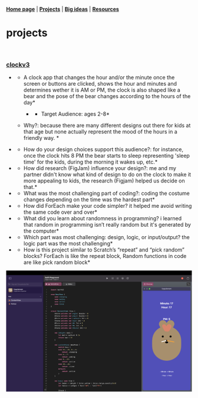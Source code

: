 **[Home page](README.md)** | **[Projects](projects.md)** | **[Big ideas](bigideas.md)** | **[Resources](Resources.md)**


# **projects** 

<br>

### **[clockv3](https://github.com/ipekgulec/ipekgulec/blob/main/projects_kaynak/ayılı%20saat.swiftpm.zip)**

- * A clock app that changes the hour and/or the minute once the screen or buttons are clicked, shows the hour and minutes and determines wether it is AM or PM, the clock is also shaped like a bear and the pose of the bear changes according to the hours of the day*
 
    - * Target Audience: ages 2-8*

  * Why?: because there are many different designs out there for kids at that age but none actually represent the mood of the hours in a friendly way. *

- * How do your design choices support this audience?: for instance, once the clock hits 8 PM the bear starts to sleep representing 'sleep time' for the kids, during the morning it wakes up, etc.*

- * How did research (FigJam) influence your design?: me and my partner didn't know what kind of design to do on the clock to make it more appealing to kids, the research (Figjam) helped us decide on that.*

- * What was the most challenging part of coding?: coding the costume changes depending on the time was the hardest part*
  
- * How did ForEach make your code simpler? it helped me avoid writing the same code over and over*

- * What did you learn about randomness in programming? i learned that random in programming isn’t really random but it's generated by the computer*

- * Which part was most challenging: design, logic, or input/output? the logic part was the most challenging*

- * How is this project similar to Scratch’s “repeat” and “pick random” blocks? ForEach is like the repeat block, Random functions in code are like pick random block*

<img src="Ekran Resmi 2025-09-18 00.27.03.png" with="600">

